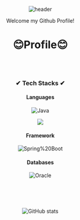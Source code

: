 <div align="center">
  
  ![header](https://capsule-render.vercel.app/api?type=waving&text=Welcome&height=200&fontColor=f5fffa)
  <p align='center'> Welcome my Github Profile! </p>
</div>

<div align="center"> <H1>😊Profile😊</H1><br><br>

<H3>✔ Tech Stacks ✔</H3>

<h4>Languages</h4>

![Java](https://img.shields.io/badge/Java-007396.svg?&style=for-the-badge&logo=Java&logoColor=white)

<img src="https://img.shields.io/badge/HTML5-E34F26?style=flat-square&logo=HTML5&logoColor=white"/> 

<h4>Framework</h4>

![Spring%20Boot](https://img.shields.io/badge/Spring%20Boot-6DB33F.svg?&style=for-the-badge&logo=Spring%20Boot&logoColor=white)

<h4>Databases</h4>

![Oracle](https://img.shields.io/badge/Oracle-F80000.svg?&style=for-the-badge&logo=Oracle&logoColor=white)


<br>
<br>
<!-- START_SECTION:waka-->
<!-- END_SECTION:waka-->

<br>

![GitHub stats](https://github-readme-stats.vercel.app/api?username=dlatjdgns9)
